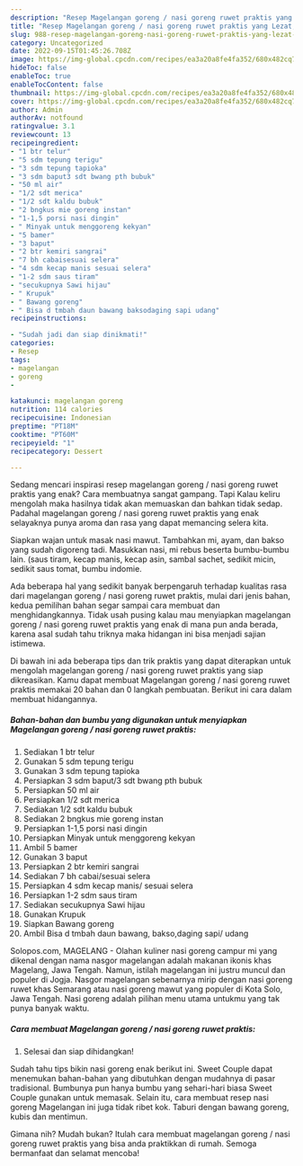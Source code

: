 ```yaml
---
description: "Resep Magelangan goreng / nasi goreng ruwet praktis yang Lezat, Buat Buka Puasa Enak Banget"
title: "Resep Magelangan goreng / nasi goreng ruwet praktis yang Lezat, Buat Buka Puasa Enak Banget"
slug: 988-resep-magelangan-goreng-nasi-goreng-ruwet-praktis-yang-lezat-buat-buka-puasa-enak-banget
category: Uncategorized
date: 2022-09-15T01:45:26.708Z
image: https://img-global.cpcdn.com/recipes/ea3a20a8fe4fa352/680x482cq70/magelangan-goreng-nasi-goreng-ruwet-praktis-foto-resep-utama.jpg
hideToc: false
enableToc: true
enableTocContent: false
thumbnail: https://img-global.cpcdn.com/recipes/ea3a20a8fe4fa352/680x482cq70/magelangan-goreng-nasi-goreng-ruwet-praktis-foto-resep-utama.jpg
cover: https://img-global.cpcdn.com/recipes/ea3a20a8fe4fa352/680x482cq70/magelangan-goreng-nasi-goreng-ruwet-praktis-foto-resep-utama.jpg
author: Admin
authorAv: notfound
ratingvalue: 3.1
reviewcount: 13
recipeingredient:
- "1 btr telur"
- "5 sdm tepung terigu"
- "3 sdm tepung tapioka"
- "3 sdm baput3 sdt bwang pth bubuk"
- "50 ml air"
- "1/2 sdt merica"
- "1/2 sdt kaldu bubuk"
- "2 bngkus mie goreng instan"
- "1-1,5 porsi nasi dingin"
- " Minyak untuk menggoreng kekyan"
- "5 bamer"
- "3 baput"
- "2 btr kemiri sangrai"
- "7 bh cabaisesuai selera"
- "4 sdm kecap manis sesuai selera"
- "1-2 sdm saus tiram"
- "secukupnya Sawi hijau"
- " Krupuk"
- " Bawang goreng"
- " Bisa d tmbah daun bawang baksodaging sapi udang"
recipeinstructions:

- "Sudah jadi dan siap dinikmati!"
categories:
- Resep
tags:
- magelangan
- goreng
- 

katakunci: magelangan goreng  
nutrition: 114 calories
recipecuisine: Indonesian
preptime: "PT18M"
cooktime: "PT60M"
recipeyield: "1"
recipecategory: Dessert

---
```



Sedang mencari inspirasi resep magelangan goreng / nasi goreng ruwet praktis yang enak? Cara membuatnya sangat gampang. Tapi Kalau keliru mengolah maka hasilnya tidak akan memuaskan dan bahkan tidak sedap. Padahal magelangan goreng / nasi goreng ruwet praktis yang enak selayaknya punya aroma dan rasa yang dapat memancing selera kita.


Siapkan wajan untuk masak nasi mawut. Tambahkan mi, ayam, dan bakso yang sudah digoreng tadi. Masukkan nasi, mi rebus beserta bumbu-bumbu lain. (saus tiram, kecap manis, kecap asin, sambal sachet, sedikit micin, sedikit saus tomat, bumbu indomie.

Ada beberapa hal yang sedikit banyak berpengaruh terhadap kualitas rasa dari magelangan goreng / nasi goreng ruwet praktis, mulai dari jenis bahan, kedua pemilihan bahan segar sampai cara membuat dan menghidangkannya. Tidak usah pusing kalau mau menyiapkan magelangan goreng / nasi goreng ruwet praktis yang enak di mana pun anda berada, karena asal sudah tahu triknya maka hidangan ini bisa menjadi sajian istimewa.


Di bawah ini ada beberapa tips dan trik praktis yang dapat diterapkan untuk mengolah magelangan goreng / nasi goreng ruwet praktis yang siap dikreasikan. Kamu dapat membuat Magelangan goreng / nasi goreng ruwet praktis memakai 20 bahan dan 0 langkah pembuatan. Berikut ini cara dalam membuat hidangannya.

<!--inarticleads1-->

##### Bahan-bahan dan bumbu yang digunakan untuk menyiapkan Magelangan goreng / nasi goreng ruwet praktis:

1. Sediakan 1 btr telur
1. Gunakan 5 sdm tepung terigu
1. Gunakan 3 sdm tepung tapioka
1. Persiapkan 3 sdm baput/3 sdt bwang pth bubuk
1. Persiapkan 50 ml air
1. Persiapkan 1/2 sdt merica
1. Sediakan 1/2 sdt kaldu bubuk
1. Sediakan 2 bngkus mie goreng instan
1. Persiapkan 1-1,5 porsi nasi dingin
1. Persiapkan  Minyak untuk menggoreng kekyan
1. Ambil 5 bamer
1. Gunakan 3 baput
1. Persiapkan 2 btr kemiri sangrai
1. Sediakan 7 bh cabai/sesuai selera
1. Persiapkan 4 sdm kecap manis/ sesuai selera
1. Persiapkan 1-2 sdm saus tiram
1. Sediakan secukupnya Sawi hijau
1. Gunakan  Krupuk
1. Siapkan  Bawang goreng
1. Ambil  Bisa d tmbah daun bawang, bakso,daging sapi/ udang


Solopos.com, MAGELANG - Olahan kuliner nasi goreng campur mi yang dikenal dengan nama nasgor magelangan adalah makanan ikonis khas Magelang, Jawa Tengah. Namun, istilah magelangan ini justru muncul dan populer di Jogja. Nasgor magelangan sebenarnya mirip dengan nasi goreng ruwet khas Semarang atau nasi goreng mawut yang populer di Kota Solo, Jawa Tengah. Nasi goreng adalah pilihan menu utama untukmu yang tak punya banyak waktu. 

<!--inarticleads2-->

##### Cara membuat Magelangan goreng / nasi goreng ruwet praktis:


1. Selesai dan siap dihidangkan!

Sudah tahu tips bikin nasi goreng enak berikut ini. Sweet Couple dapat menemukan bahan-bahan yang dibutuhkan dengan mudahnya di pasar tradisional. Bumbunya pun hanya bumbu yang sehari-hari biasa Sweet Couple gunakan untuk memasak. Selain itu, cara membuat resep nasi goreng Magelangan ini juga tidak ribet kok. Taburi dengan bawang goreng, kubis dan mentimun. 

Gimana nih? Mudah bukan? Itulah cara membuat magelangan goreng / nasi goreng ruwet praktis yang bisa anda praktikkan di rumah. Semoga bermanfaat dan selamat mencoba!

